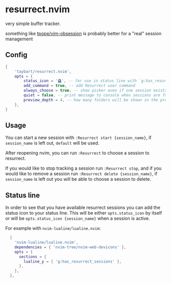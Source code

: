 # resurrect.nvim

very simple buffer tracker.

something like [tpope/vim-obsession](https://github.com/tpope/vim-obsession) is probably better for a "real" session management

## Config

```lua
{
    'taybart/resurrect.nvim',
    opts = {
        status_icon = '🪦', -- for use in status line with `g:has_resurrect_sessions`
        add_command = true, -- add Resurrect user command
        always_choose = true, -- show picker even if one session exists
        quiet = false, -- print message to console when sessions are found
        preview_depth = 4, -- how many folders will be shown in the preview
    },
}
```

## Usage

You can start a new session with `:Resurrect start {session_name}`, if `session_name` is left out, `default` will be used.

After reopening nvim, you can run `:Resurrect` to choose a session to resurrect.

If you would like to stop tracking a session run `:Resurrect stop`, and if you would like to remove a session run `:Resurrect delete {session_name}`, if `session_name` is left out you will be able to choose a session to delete.

## Status line

In order to see that you have available resurrect sessions you can add the status icon to your status line. This will be either `opts.status_icon` by itself or will be `opts.status_icon {session_name}` when a session is active.

For example with `nvim-lualine/lualine.nvim`:

```lua
  {
    'nvim-lualine/lualine.nvim',
    dependencies = { 'nvim-tree/nvim-web-devicons' },
    opts = {
      sections = {
        lualine_y = { 'g:has_resurrect_sessions' },
      },
    },
  },
```
